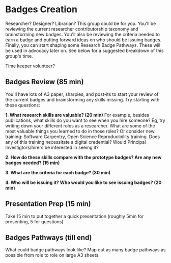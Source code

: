 # Badges Creation

Researcher? Designer? Librarian? This group could be for you. You'll be reviewing the current researcher contributorship taxonomy and brainstorming new badges. You'll also be reviewing the criteria needed to earn a badge and putting forward ideas on who should be issuing badges. Finally, you can start shaping some Research Badge Pathways. These will be used in advocacy later on. See below for a suggested breakdown of this group's time.  

Time keeper volunteer?

## Badges Review (85 min)

You'll have lots of A3 paper, sharpies, and post-its to start your review of the current badges and brainstorming any skills missing. Try starting with these questions:

**1. What research skills are valuable? (20 min)** 
For example, besides publications, what skills do you want to see when you hire someone? Eg, try writing down your different roles as a researcher. What are some of the most valuable things you learned to do in those roles? Or consider new training: Software Carpentry, Open Science Reproducibility training. Does any of this training necessitate a digital credential? Would Principal Investigtors/hirers be interested in seeing it?

**2. How do these skills compare with the prototype badges? Are any new badges needed? (15 min)**

**3.	What are the criteria for each badge? (30 min)**

**4.	Who will be issuing it? Who would you like to see issuing badges? (20 min)**

## Presentation Prep (15 min)
Take 15 min to put together a quick presentation (roughly 5min for presenting, 5 for questions)

## Badges Pathways (till end)

What could badge pathways look like? Map out as many badge pathways as possible from role to role on large A3 sheets.



